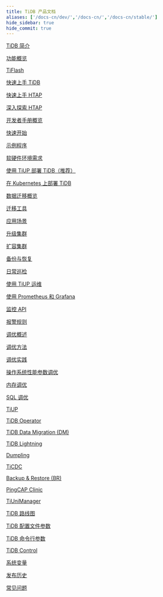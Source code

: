 ```yaml
---
title: TiDB 产品文档
aliases: ['/docs-cn/dev/','/docs-cn/','/docs-cn/stable/']
hide_sidebar: true
hide_commit: true
---
```


<LearningPathContainer platform="tidb" title="TiDB" subTitle="TiDB 是 PingCAP 公司自主设计、研发的开源分布式关系型数据库。您可以在这里查看概念介绍、操作指南、应用开发、参考等产品文档。">

<LearningPath label="了解" icon="cloud1">

[TiDB 简介](https://docs.pingcap.com/zh/tidb/v7.4/overview)

[功能概览](https://docs.pingcap.com/zh/tidb/v7.4/basic-features)

[TiFlash](https://docs.pingcap.com/zh/tidb/v7.4/tiflash-overview)

</LearningPath>

<LearningPath label="试用" icon="cloud5">

[快速上手 TiDB](https://docs.pingcap.com/zh/tidb/v7.4/quick-start-with-tidb)

[快速上手 HTAP](https://docs.pingcap.com/zh/tidb/v7.4/quick-start-with-htap)

[深入探索 HTAP](https://docs.pingcap.com/zh/tidb/v7.4/explore-htap)

</LearningPath>

<LearningPath label="开发" icon="doc8">

[开发者手册概览](https://docs.pingcap.com/zh/tidb/v7.4/dev-guide-overview)

[快速开始](https://docs.pingcap.com/zh/tidb/v7.4/dev-guide-build-cluster-in-cloud)

[示例程序](https://docs.pingcap.com/zh/tidb/v7.4/dev-guide-sample-application-spring-boot)

</LearningPath>

<LearningPath label="部署" icon="deploy">

[软硬件环境需求](https://docs.pingcap.com/zh/tidb/v7.4/hardware-and-software-requirements)

[使用 TiUP 部署 TiDB（推荐）](https://docs.pingcap.com/zh/tidb/v7.4/production-deployment-using-tiup)

[在 Kubernetes 上部署 TiDB](https://docs.pingcap.com/zh/tidb-in-kubernetes/stable)

</LearningPath>

<LearningPath label="迁移" icon="cloud3">

[数据迁移概览](https://docs.pingcap.com/zh/tidb/v7.4/migration-overview)

[迁移工具](https://docs.pingcap.com/zh/tidb/v7.4/migration-tools)

[应用场景](https://docs.pingcap.com/zh/tidb/v7.4/migrate-aurora-to-tidb)

</LearningPath>

<LearningPath label="运维" icon="maintain">

[升级集群](https://docs.pingcap.com/zh/tidb/v7.4/upgrade-tidb-using-tiup)

[扩容集群](https://docs.pingcap.com/zh/tidb/v7.4/scale-tidb-using-tiup)

[备份与恢复](https://docs.pingcap.com/zh/tidb/v7.4/backup-and-restore-overview)

[日常巡检](https://docs.pingcap.com/zh/tidb/v7.4/daily-check)

[使用 TiUP 运维](https://docs.pingcap.com/zh/tidb/v7.4/maintain-tidb-using-tiup)

</LearningPath>

<LearningPath label="监控" icon="cloud6">

[使用 Prometheus 和 Grafana](https://docs.pingcap.com/zh/tidb/v7.4/tidb-monitoring-framework)

[监控 API](https://docs.pingcap.com/zh/tidb/v7.4/tidb-monitoring-api)

[报警规则](https://docs.pingcap.com/zh/tidb/v7.4/alert-rules)

</LearningPath>

<LearningPath label="调优" icon="tidb-cloud-tune">

[调优概述](https://docs.pingcap.com/zh/tidb/v7.4/performance-tuning-overview)

[调优方法](https://docs.pingcap.com/zh/tidb/v7.4/performance-tuning-methods)

[调优实践](https://docs.pingcap.com/zh/tidb/v7.4/performance-tuning-practices)

[操作系统性能参数调优](https://docs.pingcap.com/zh/tidb/v7.4/tune-operating-system)

[内存调优](https://docs.pingcap.com/zh/tidb/v7.4/configure-memory-usage)

[SQL 调优](https://docs.pingcap.com/zh/tidb/v7.4/sql-tuning-overview)

</LearningPath>

<LearningPath label="工具" icon="doc7">

[TiUP](https://docs.pingcap.com/zh/tidb/v7.4/tiup-overview)

[TiDB Operator](https://docs.pingcap.com/zh/tidb/v7.4/tidb-operator-overview)

[TiDB Data Migration (DM)](https://docs.pingcap.com/zh/tidb/v7.4/dm-overview)

[TiDB Lightning](https://docs.pingcap.com/zh/tidb/v7.4/tidb-lightning-overview)

[Dumpling](https://docs.pingcap.com/zh/tidb/v7.4/dumpling-overview)

[TiCDC](https://docs.pingcap.com/zh/tidb/v7.4/ticdc-overview)

[Backup & Restore (BR)](https://docs.pingcap.com/zh/tidb/v7.4/backup-and-restore-overview)

[PingCAP Clinic](https://docs.pingcap.com/zh/tidb/v7.4/clinic-introduction)

[TiUniManager](https://docs.pingcap.com/zh/tidb/v7.4/tiunimanager-overview)

</LearningPath>

<LearningPath label="参考" icon="cloud-dev">

[TiDB 路线图](https://docs.pingcap.com/zh/tidb/v7.4/tidb-roadmap)

[TiDB 配置文件参数](https://docs.pingcap.com/zh/tidb/v7.4/tidb-configuration-file)

[TiDB 命令行参数](https://docs.pingcap.com/zh/tidb/v7.4/command-line-flags-for-tidb-configuration)

[TiDB Control](https://docs.pingcap.com/zh/tidb/v7.4/tidb-control)

[系统变量](https://docs.pingcap.com/zh/tidb/v7.4/system-variables)

[发布历史](https://docs.pingcap.com/zh/tidb/v7.4/release-notes)

[常见问题](https://docs.pingcap.com/zh/tidb/v7.4/faq-overview)

</LearningPath>

</LearningPathContainer>
